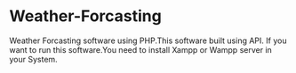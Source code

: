 # Weather-Forcasting
Weather Forcasting software using PHP.This software built using API.
If you want to run this software.You need to install Xampp or Wampp server in your System.
